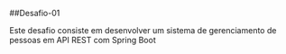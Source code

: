 ##Desafio-01

Este desafio consiste em desenvolver um sistema de gerenciamento de pessoas em API REST com Spring Boot
